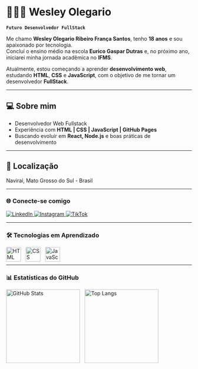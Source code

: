 # 👨🏻‍💻 Wesley Olegario

**`Futuro Desenvolvedor FullStack`**

Me chamo **Wesley Olegario Ribeiro França Santos**, tenho **18 anos** e sou apaixonado por tecnologia.  
Concluí o ensino médio na escola **Eurico Gaspar Dutras** e, no próximo ano, iniciarei minha jornada acadêmica no **IFMS**.  

Atualmente, estou começando a aprender **desenvolvimento web**, estudando **HTML**, **CSS** e **JavaScript**, com o objetivo de me tornar um desenvolvedor **FullStack**.

---

## 💻 Sobre mim
- Desenvolvedor Web Fullstack  
- Experiência com **HTML | CSS | JavaScript | GitHub Pages**  
- Buscando evoluir em **React, Node.js** e boas práticas de desenvolvimento  

---

## 📍 Localização
Naviraí, Mato Grosso do Sul - Brasil  

---

### 🌐 Conecte-se comigo

<p align="left">
    <a href="https://www.linkedin.com/in/wesleyolegario" target="_blank">
        <img 
            alt="LinkedIn" 
            title="Meu LinkedIn" 
            src="https://img.shields.io/badge/LinkedIn-0077B5?style=for-the-badge&logo=linkedin&logoColor=white"
        />
    </a>
    <a href="https://www.instagram.com/wesleyolegariobr" target="_blank">
        <img 
            alt="Instagram" 
            title="Meu Instagram" 
            src="https://img.shields.io/badge/Instagram-E4405F?style=for-the-badge&logo=instagram&logoColor=white"
        />
    </a>
    <a href="https://www.tiktok.com/@wesleyolegariobr" target="_blank">
        <img 
            alt="TikTok" 
            title="Meu TikTok" 
            src="https://img.shields.io/badge/TikTok-000000?style=for-the-badge&logo=tiktok&logoColor=white"
        />
    </a>
</p>

---

### 🛠️ Tecnologias em Aprendizado

<img 
    align="left" 
    alt="HTML" 
    title="HTML" 
    width="40px" 
    style="padding-right: 10px;" 
    src="https://cdn.jsdelivr.net/gh/devicons/devicon/icons/html5/html5-original.svg" 
/>
<img 
    align="left" 
    alt="CSS" 
    title="CSS" 
    width="40px" 
    style="padding-right: 10px;" 
    src="https://cdn.jsdelivr.net/gh/devicons/devicon/icons/css3/css3-original.svg" 
/>
<img 
    align="left" 
    alt="JavaScript" 
    title="JavaScript" 
    width="40px" 
    style="padding-right: 10px;" 
    src="https://cdn.jsdelivr.net/gh/devicons/devicon/icons/javascript/javascript-original.svg" 
/>

<br/>
<br/>

---

### 📊 Estatísticas do GitHub

<p>
  <img 
    align="left" 
    alt="GitHub Stats" 
    height="200" 
    style="padding-right: 10px;" 
    src="https://github-readme-stats.vercel.app/api?username=Wesleyolegario&show_icons=true&theme=tokyonight&include_all_commits=true&locale=pt-br" 
  />

  <img 
      align="left" 
      alt="Top Langs" 
      height="200" 
      src="https://github-readme-stats.vercel.app/api/top-langs/?username=Wesleyolegario&theme=tokyonight&layout=compact&custom_title=Tecnologias&langs_count=6" 
  />
</p>
